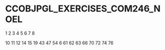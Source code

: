# CCOBJPGL_EXERCISES_COM246_NOEL


1
2
3
4
5
6
7
8

10
11
12
14
15
19
43
47
54
6
61
62
63
66
70
72
74
76
